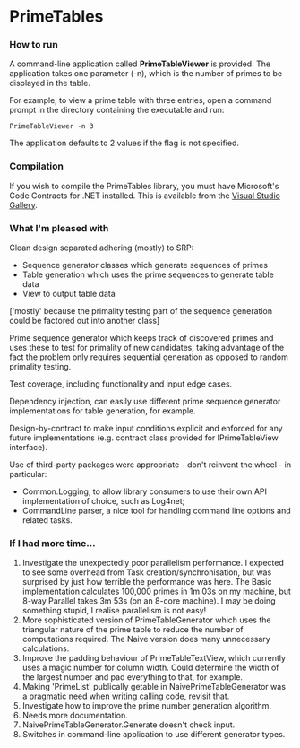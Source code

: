 # PrimeTables

### How to run
A command-line application called **PrimeTableViewer** is provided. The application takes one parameter (-n), which is the number of primes to be displayed in the table.

For example, to view a prime table with three entries, open a command prompt in the directory containing the executable and run:

    PrimeTableViewer -n 3

The application defaults to 2 values if the flag is not specified.

### Compilation
If you wish to compile the PrimeTables library, you must have Microsoft's Code Contracts for .NET installed. This is available from the  [Visual Studio Gallery](https://visualstudiogallery.msdn.microsoft.com/1ec7db13-3363-46c9-851f-1ce455f66970).

### What I'm pleased with
Clean design separated adhering (mostly) to SRP:
- Sequence generator classes which generate sequences of primes
- Table generation which uses the prime sequences to generate table data
- View to output table data

['mostly' because the primality testing part of the sequence generation could be factored out into another class]

Prime sequence generator which keeps track of discovered primes and uses these to test for primality of new candidates, taking advantage of the fact the problem only requires sequential generation as opposed to random primality testing.

Test coverage, including functionality and input edge cases.

Dependency injection, can easily use different prime sequence generator implementations for table generation, for example.

Design-by-contract to make input conditions explicit and enforced for any future implementations (e.g. contract class provided for IPrimeTableView interface).

Use of third-party packages were appropriate - don't reinvent the wheel - in particular:
- Common.Logging, to allow library consumers to use their own API implementation of choice, such as Log4net;
- CommandLine parser, a nice tool for handling command line options and related tasks.
 
### If I had more time...
1. Investigate the unexpectedly poor parallelism performance. I expected to see some overhead from Task creation/synchronisation, but was surprised by just how terrible the performance was here. The Basic implementation calculates 100,000 primes in 1m 03s on my machine, but 8-way Parallel takes 3m 53s (on an 8-core machine). I may be doing something stupid, I realise parallelism is not easy!
2. More sophisticated version of PrimeTableGenerator which uses the triangular nature of the prime table to reduce the number of computations required. The Naive version does many unnecessary calculations.
3. Improve the padding behaviour of PrimeTableTextView, which currently uses a magic number for column width. Could determine the width of the largest number and pad everything to that, for example.
4. Making 'PrimeList' publically getable in NaivePrimeTableGenerator was a pragmatic need when writing calling code, revisit that.
5. Investigate how to improve the prime number generation algorithm.
6. Needs more documentation.
7. NaivePrimeTableGenerator.Generate doesn't check input.
8. Switches in command-line application to use different generator types.